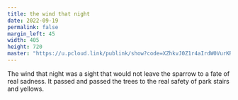 ```yaml
---
title: the wind that night
date: 2022-09-19
permalink: false
margin_left: 45
width: 405
height: 720
master: "https://u.pcloud.link/publink/show?code=XZhkvJ0Z1r4aIrdW0VurKRrHSgjYGXnVRTy0"
---
```

The wind that night was a sight that would not leave the sparrow to a fate of real sadness. It passed and passed the trees to the real safety of park stairs and yellows.